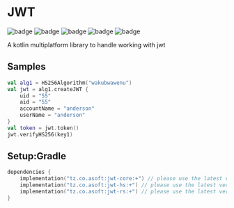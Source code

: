 # JWT
![badge][badge-maven] ![badge][badge-mpp] ![badge][badge-android] ![badge][badge-js] ![badge][badge-jvm]

A kotlin multiplatform library to handle working with jwt

## Samples
```kotlin
val alg1 = HS256Algorithm("wakubwawenu")
val jwt = alg1.createJWT {
    uid = "55"
    aid = "55"
    accountName = "anderson"
    userName = "anderson"
}
val token = jwt.token()
jwt.verifyHS256(key1)
```
## Setup:Gradle
```kotlin
dependencies {
    implementation("tz.co.asoft:jwt-core:+") // please use the latest version possible
    implementation("tz.co.asoft:jwt-hs:+") // please use the latest version possible
    implementation("tz.co.asoft:jwt-rs:+") // please use the latest version possible
}
```

[badge-maven]: https://img.shields.io/maven-central/v/tz.co.asoft/test/1.0.1?style=flat
[badge-mpp]: https://img.shields.io/badge/kotlin-multiplatform-blue?style=flat
[badge-android]: http://img.shields.io/badge/platform-android-brightgreen.svg?style=flat
[badge-js]: http://img.shields.io/badge/platform-js-yellow.svg?style=flat
[badge-jvm]: http://img.shields.io/badge/platform-jvm-orange.svg?style=flat
